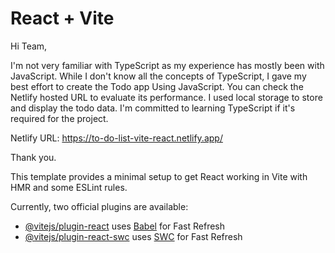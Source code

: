 # React + Vite

Hi Team,

I'm not very familiar with TypeScript as my experience has mostly been with JavaScript. While I don't know all the concepts of TypeScript, I gave my best effort to create the Todo app Using JavaScript. You can check the Netlify hosted URL to evaluate its performance. I used local storage to store and display the todo data. I'm committed to learning TypeScript if it's required for the project.

Netlify URL: https://to-do-list-vite-react.netlify.app/

Thank you.

This template provides a minimal setup to get React working in Vite with HMR and some ESLint rules.

Currently, two official plugins are available:

- [@vitejs/plugin-react](https://github.com/vitejs/vite-plugin-react/blob/main/packages/plugin-react/README.md) uses [Babel](https://babeljs.io/) for Fast Refresh
- [@vitejs/plugin-react-swc](https://github.com/vitejs/vite-plugin-react-swc) uses [SWC](https://swc.rs/) for Fast Refresh
